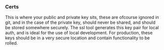 ### Certs

This is where your public and private key sits, these are ofcourse ignored in git, and in the case of the private key, should never be shared, and should be stored somewhere securely. The ssl tool generates this key pair for local auth, and is ideal for the use of local development. For production, these keys should be in a very secure location and contain functionality to be rolled.

